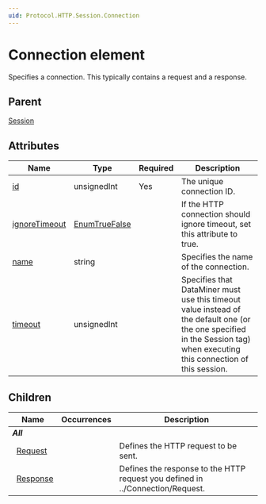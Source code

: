 ```yaml
---
uid: Protocol.HTTP.Session.Connection
---
```


# Connection element

Specifies a connection. This typically contains a request and a response.

## Parent

[Session](xref:Protocol.HTTP.Session)

## Attributes

|Name|Type|Required|Description|
|--- |--- |--- |--- |
|[id](xref:Protocol.HTTP.Session.Connection-id)|unsignedInt|Yes|The unique connection ID.|
|[ignoreTimeout](xref:Protocol.HTTP.Session.Connection-ignoreTimeout)|[EnumTrueFalse](xref:Protocol-EnumTrueFalse)||If the HTTP connection should ignore timeout, set this attribute to true.|
|[name](xref:Protocol.HTTP.Session.Connection-name)|string||Specifies the name of the connection.|
|[timeout](xref:Protocol.HTTP.Session.Connection-timeout)|unsignedInt||Specifies that DataMiner must use this timeout value instead of the default one (or the one specified in the Session tag) when executing this connection of this session.|

## Children

|Name|Occurrences|Description|
|--- |--- |--- |
|***All***|||
|&nbsp;&nbsp;[Request](xref:Protocol.HTTP.Session.Connection.Request)||Defines the HTTP request to be sent.|
|&nbsp;&nbsp;[Response](xref:Protocol.HTTP.Session.Connection.Response)||Defines the response to the HTTP request you defined in ../Connection/Request.|
